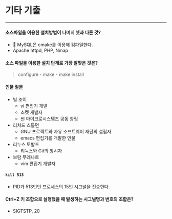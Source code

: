 # 기타 기출
<hr>

#### 소스파일을 이용한 설치방법이 나머지 셋과 다른 것?
+ 📌 MySQL은 cmake를 이용해 컴파일한다.
+ Apache httpd, PHP, Nmap

#### 소스 파일을 이용한 설치 단계로 가장 알맞은 것은?
> configure - make - make install

#### 인물 질문
+ 빌 조이
  + vi 편집기 개발
  + 소켓 개발자
  + 썬 마이크로시스템즈 공동 창립
+ 리처드 스톨먼
  + GNU 프로젝트와 자유 소프트웨어 재단의 설립자
  + emacs 편집기를 개발한 인물  
+ 리누스 토발즈
  + 리눅스와 Git의 창시자
+ 브람 무레나르
  + vim 편집기 개발자

#### ```kill 513```
+ PID가 513번인 프로세스의 15번 시그널을 전송한다.

#### Ctrl+Z 키 조합으로 실행했을 때 발생하는 시그널명과 번호의 조합은?
+ SIGTSTP, 20